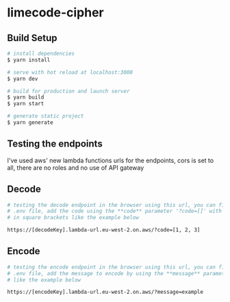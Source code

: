 # limecode-cipher

## Build Setup

```bash
# install dependencies
$ yarn install

# serve with hot reload at localhost:3000
$ yarn dev

# build for production and launch server
$ yarn build
$ yarn start

# generate static project
$ yarn generate
```

## Testing the endpoints

I've used aws' new lambda functions urls for the endpoints, cors is set to all, there are no roles and no use of API gateway

## Decode

```bash
# testing the decode endpoint in the browser using this url, you can find the decodeKey in the 
# .env file, add the code using the **code** parameter '?code=[]' with values seperated by commas
# in square brackets like the example below

https://[decodeKey].lambda-url.eu-west-2.on.aws/?code=[1, 2, 3]
```

## Encode

```bash
# testing the encode endpoint in the browser using this url, you can find the encodeKey in the 
# .env file, add the message to encode by using the **message** parameter '?message=MESSAGE GOES HERE'
# like the example below

https://[encodeKey].lambda-url.eu-west-2.on.aws/?message=example
```

